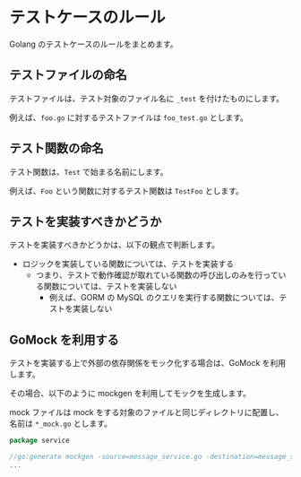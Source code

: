 # テストケースのルール

Golang のテストケースのルールをまとめます。

## テストファイルの命名

テストファイルは、テスト対象のファイル名に `_test` を付けたものにします。

例えば、`foo.go` に対するテストファイルは `foo_test.go` とします。

## テスト関数の命名

テスト関数は、`Test` で始まる名前にします。

例えば、`Foo` という関数に対するテスト関数は `TestFoo` とします。

## テストを実装すべきかどうか

テストを実装すべきかどうかは、以下の観点で判断します。

- ロジックを実装している関数については、テストを実装する
  - つまり、テストで動作確認が取れている関数の呼び出しのみを行っている関数については、テストを実装しない
    - 例えば、GORM の MySQL のクエリを実行する関数については、テストを実装しない

## GoMock を利用する

テストを実装する上で外部の依存関係をモック化する場合は、GoMock を利用します。

その場合、以下のように mockgen を利用してモックを生成します。

mock ファイルは mock をする対象のファイルと同じディレクトリに配置し、
名前は `*_mock.go` とします。

```go
package service

//go:generate mockgen -source=message_service.go -destination=message_service_mock.go -package=service
...
```
